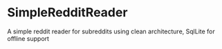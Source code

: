 # SimpleRedditReader
A simple reddit reader for subreddits using clean architecture, SqlLite for offline support
